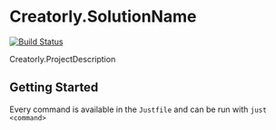 # Creatorly.SolutionName

[![Build Status](http://your-server:12345/job/badge/icon)](http://your-server:12345/job/http://your-server:12345/job/badge/icon/)

Creatorly.ProjectDescription

## Getting Started

Every command is available in the `Justfile` and can be run with `just <command>`
